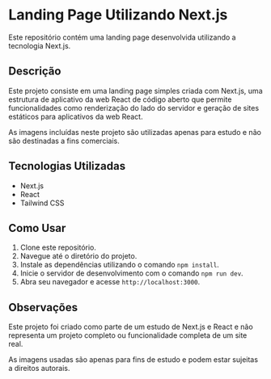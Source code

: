 # Landing Page Utilizando Next.js

Este repositório contém uma landing page desenvolvida utilizando a tecnologia Next.js.

## Descrição

Este projeto consiste em uma landing page simples criada com Next.js, uma estrutura de aplicativo da web React de código aberto que permite funcionalidades como renderização do lado do servidor e geração de sites estáticos para aplicativos da web React.

As imagens incluídas neste projeto são utilizadas apenas para estudo e não são destinadas a fins comerciais.

## Tecnologias Utilizadas

- Next.js
- React
- Tailwind CSS

## Como Usar

1. Clone este repositório.
2. Navegue até o diretório do projeto.
3. Instale as dependências utilizando o comando `npm install`.
4. Inicie o servidor de desenvolvimento com o comando `npm run dev`.
5. Abra seu navegador e acesse `http://localhost:3000`.

## Observações

Este projeto foi criado como parte de um estudo de Next.js e React e não representa um projeto completo ou funcionalidade completa de um site real.

As imagens usadas são apenas para fins de estudo e podem estar sujeitas a direitos autorais. 


